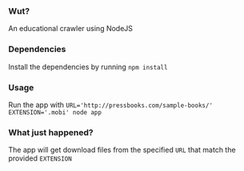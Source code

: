### Wut?

An educational crawler using NodeJS

### Dependencies

Install the dependencies by running `npm install`

### Usage

Run the app with `URL='http://pressbooks.com/sample-books/' EXTENSION='.mobi' node app`

### What just happened?

The app will get download files from the specified `URL` that match the provided `EXTENSION`